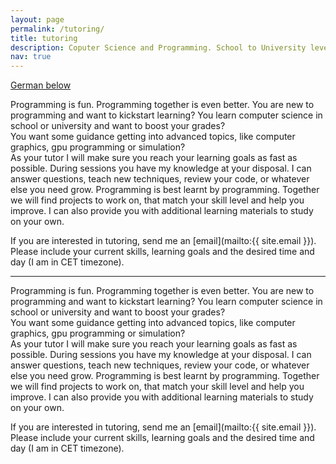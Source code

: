 ```yaml
---
layout: page
permalink: /tutoring/
title: tutoring
description: Coputer Science and Programming. School to University level.
nav: true
---
```


[German below](#german)

Programming is fun. Programming together is even better. 
You are new to programming and want to kickstart learning? 
You learn computer science in school or university and want to boost your grades?    
You want some guidance getting into advanced topics, like computer graphics, gpu programming or simulation?  
As your tutor I will make sure you reach your learning goals as fast as possible. During sessions you have my knowledge at your disposal. I can answer questions, teach new techniques, review your code, or whatever else you need grow. Programming is best learnt by programming. Together we will find projects to work on, that match your skill level and help you improve. I can also provide you with additional learning materials to study on your own.     

If you are interested in tutoring, send me an [email](mailto:{{ site.email }}). Please include your current skills, learning goals and the desired time and day (I am in CET timezone).  

---
<a name="german"></a>
Programming is fun. Programming together is even better. 
You are new to programming and want to kickstart learning? 
You learn computer science in school or university and want to boost your grades?    
You want some guidance getting into advanced topics, like computer graphics, gpu programming or simulation?  
As your tutor I will make sure you reach your learning goals as fast as possible. During sessions you have my knowledge at your disposal. I can answer questions, teach new techniques, review your code, or whatever else you need grow. Programming is best learnt by programming. Together we will find projects to work on, that match your skill level and help you improve. I can also provide you with additional learning materials to study on your own.     

If you are interested in tutoring, send me an [email](mailto:{{ site.email }}). Please include your current skills, learning goals and the desired time and day (I am in CET timezone).  

